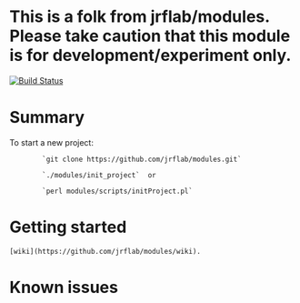 # This is a folk from jrflab/modules. Please take caution that this module is for development/experiment only.
[![Build Status](https://travis-ci.org/cBioPortal/cbioportal.svg?branch=master)](https://travis-ci.org/jrflab/modules)

# Summary
  To start a new project:

            `git clone https://github.com/jrflab/modules.git`

            `./modules/init_project`  or 

            `perl modules/scripts/initProject.pl` 


# Getting started
    [wiki](https://github.com/jrflab/modules/wiki).

# Known issues
